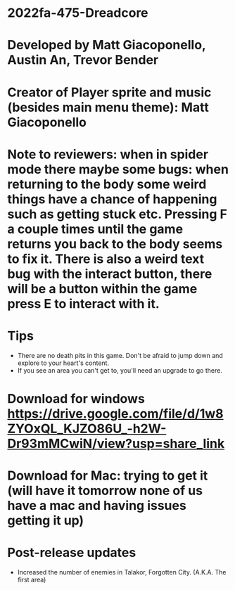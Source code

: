 # 2022fa-475-Dreadcore


# Developed by Matt Giacoponello, Austin An, Trevor Bender

# Creator of Player sprite and music (besides main menu theme): Matt Giacoponello

# Note to reviewers: when in spider mode there maybe some bugs: when returning to the body some weird things have a chance of happening such as getting stuck etc. Pressing F a couple times until the game returns you back to the body seems to fix it. There is also a weird text bug with the interact button, there will be a button within the game press E to interact with it.

# Tips
- There are no death pits in this game. Don't be afraid to jump down and explore to your heart's content.
- If you see an area you can't get to, you'll need an upgrade to go there.

# Download for windows https://drive.google.com/file/d/1w8ZYOxQL_KJZO86U_-h2W-Dr93mMCwiN/view?usp=share_link
# Download for Mac: trying to get it (will have it tomorrow none of us have a mac and having issues getting it up)

# Post-release updates
- Increased the number of enemies in Talakor, Forgotten City. (A.K.A. The first area)
